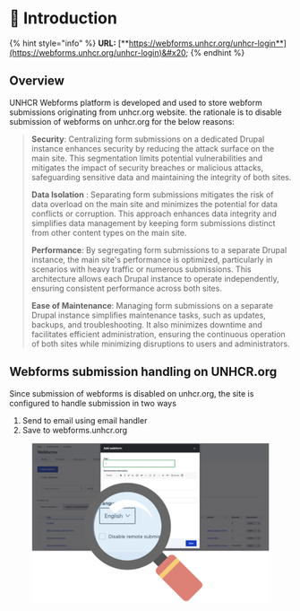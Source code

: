 # 👋 Introduction

{% hint style="info" %}
**URL:** [**https://webforms.unhcr.org/unhcr-login**](https://webforms.unhcr.org/unhcr-login)&#x20;
{% endhint %}

## Overview

UNHCR Webforms platform is developed and used to store webform submissions originating from unhcr.org website. the rationale is to disable submission of webforms on unhcr.org for the below reasons:

> **Security**: Centralizing form submissions on a dedicated Drupal instance enhances security by reducing the attack surface on the main site. This segmentation limits potential vulnerabilities and mitigates the impact of security breaches or malicious attacks, safeguarding sensitive data and maintaining the integrity of both sites.
>
> **Data Isolation** : Separating form submissions mitigates the risk of data overload on the main site and minimizes the potential for data conflicts or corruption. This approach enhances data integrity and simplifies data management by keeping form submissions distinct from other content types on the main site.
>
> **Performance**: By segregating form submissions to a separate Drupal instance, the main site's performance is optimized, particularly in scenarios with heavy traffic or numerous submissions. This architecture allows each Drupal instance to operate independently, ensuring consistent performance across both sites.
>
> **Ease of Maintenance**: Managing form submissions on a separate Drupal instance simplifies maintenance tasks, such as updates, backups, and troubleshooting. It also minimizes downtime and facilitates efficient administration, ensuring the continuous operation of both sites while minimizing disruptions to users and administrators.

## Webforms submission handling on UNHCR.org

Since submission of webforms is disabled on unhcr.org, the site is configured to handle submission in two ways

1. Send to email using email handler
2. Save to webforms.unhcr.org

<figure><img src=".gitbook/assets/image.png" alt=""><figcaption></figcaption></figure>

